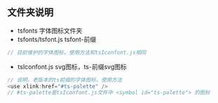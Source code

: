 ## 文件夹说明

- tsfonts 字体图标文件夹
- tsfonts/tsfont.js tsfont-前缀
```js
// 目前维护的字体图标，使用方法和tsIconfont.js相同
```
- tsIconfont.js svg图标，ts-前缀svg图标
```js
// 说明，老版本的ts前缀的字体图标，使用方法
<use xlink:href="#ts-palette" /> 
// #ts-palette是tsIconfont.js文件中 <symbol id="ts-palette"> 的图标
```